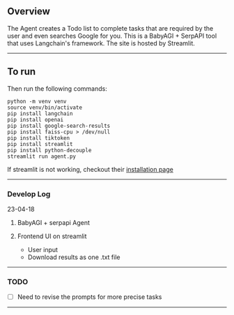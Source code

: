 ## Overview

The Agent creates a Todo list to complete tasks that are required by the user and even searches Google for you.
This is a BabyAGI + SerpAPI tool that uses Langchain's framework. The site is hosted by Streamlit.

---

## To run


Then run the following commands:
```
python -m venv venv
source venv/bin/activate
pip install langchain
pip install openai
pip install google-search-results
pip install faiss-cpu > /dev/null
pip install tiktoken
pip install streamlit
pip install python-decouple
streamlit run agent.py

```
If streamlit is not working, checkout their [installation page](https://docs.streamlit.io/library/get-started/installation)

---

### Develop Log

23-04-18

1. BabyAGI + serpapi Agent

2. Frontend UI on streamlit
   - User input
   - Download results as one .txt file

---

### TODO

- [ ] Need to revise the prompts for more precise tasks

---
